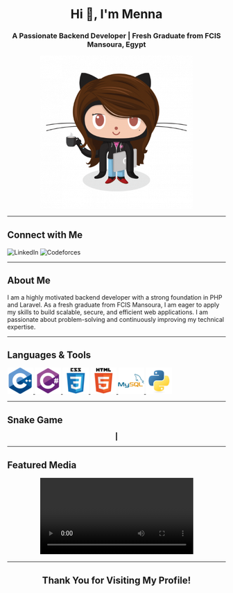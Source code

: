 <h1 align="center">Hi 👋, I'm Menna</h1>
<h3 align="center">A Passionate Backend Developer | Fresh Graduate from FCIS Mansoura, Egypt</h3>

<p align="center">
  <img src="https://github.com/mennaabdelelhady/mennaabdelelhady/blob/main/elota.png" alt="Profile Banner" width="70%"/>
</p>

---

<h2 align="left">Connect with Me</h2>
<p align="left">
  <a href="https://www.linkedin.com/in/menna-abd-el-hady-a59313204" target="_blank" style="text-decoration: none;">
    <img align="center" src="https://raw.githubusercontent.com/rahuldkjain/github-profile-readme-generator/master/src/images/icons/Social/linked-in-alt.svg" alt="LinkedIn" height="40" width="40" />
  </a>
  <a href="https://codeforces.com/profile/mennatallahmahmoud" target="_blank" style="text-decoration: none;">
    <img align="center" src="https://raw.githubusercontent.com/rahuldkjain/github-profile-readme-generator/master/src/images/icons/Social/codeforces.svg" alt="Codeforces" height="40" width="40" />
  </a>
</p>

---

<h2 align="left">About Me</h2>
<p align="left">
  I am a highly motivated backend developer with a strong foundation in PHP and Laravel. As a fresh graduate from FCIS Mansoura, I am eager to apply my skills to build scalable, secure, and efficient web applications. I am passionate about problem-solving and continuously improving my technical expertise.
</p>

---

<h2 align="left">Languages & Tools</h2>
<p align="left">
  <a href="https://www.w3schools.com/cpp/" target="_blank" rel="noreferrer">
    <img src="https://raw.githubusercontent.com/devicons/devicon/master/icons/cplusplus/cplusplus-original.svg" alt="C++" width="60" height="60"/>
  </a>
  <a href="https://www.w3schools.com/cs/" target="_blank" rel="noreferrer">
    <img src="https://raw.githubusercontent.com/devicons/devicon/master/icons/csharp/csharp-original.svg" alt="C#" width="60" height="60"/>
  </a>
  <a href="https://www.w3schools.com/css/" target="_blank" rel="noreferrer">
    <img src="https://raw.githubusercontent.com/devicons/devicon/master/icons/css3/css3-original-wordmark.svg" alt="CSS3" width="60" height="60"/>
  </a>
  <a href="https://www.w3.org/html/" target="_blank" rel="noreferrer">
    <img src="https://raw.githubusercontent.com/devicons/devicon/master/icons/html5/html5-original-wordmark.svg" alt="HTML5" width="60" height="60"/>
  </a>
  <a href="https://www.mysql.com/" target="_blank" rel="noreferrer">
    <img src="https://raw.githubusercontent.com/devicons/devicon/master/icons/mysql/mysql-original-wordmark.svg" alt="MySQL" width="60" height="60"/>
  </a>
  <a href="https://www.python.org" target="_blank" rel="noreferrer">
    <img src="https://raw.githubusercontent.com/devicons/devicon/master/icons/python/python-original.svg" alt="Python" width="60" height="60"/>
  </a>
</p>

---

<h2 align="left">Snake Game</h2>
<p align="center">
  <canvas id="snakeGame" width="400" height="400" style="border:1px solid #000;"></canvas>
  <script>
    const canvas = document.getElementById('snakeGame');
    const ctx = canvas.getContext('2d');
    const box = 20;
    let snake = [{ x: 9 * box, y: 10 * box }];
    let food = {
      x: Math.floor(Math.random() * 19 + 1) * box,
      y: Math.floor(Math.random() * 19 + 1) * box
    };
    let direction;

    document.addEventListener('keydown', event => {
      if (event.key === 'ArrowUp' && direction !== 'DOWN') direction = 'UP';
      else if (event.key === 'ArrowDown' && direction !== 'UP') direction = 'DOWN';
      else if (event.key === 'ArrowLeft' && direction !== 'RIGHT') direction = 'LEFT';
      else if (event.key === 'ArrowRight' && direction !== 'LEFT') direction = 'RIGHT';
    });

    function drawGame() {
      ctx.clearRect(0, 0, canvas.width, canvas.height);
      ctx.fillStyle = 'red';
      ctx.fillRect(food.x, food.y, box, box);
      for (let i = 0; i < snake.length; i++) {
        ctx.fillStyle = i === 0 ? 'green' : 'lightgreen';
        ctx.fillRect(snake[i].x, snake[i].y, box, box);
      }

      let snakeX = snake[0].x;
      let snakeY = snake[0].y;

      if (direction === 'UP') snakeY -= box;
      if (direction === 'DOWN') snakeY += box;
      if (direction === 'LEFT') snakeX -= box;
      if (direction === 'RIGHT') snakeX += box;

      if (snakeX === food.x && snakeY === food.y) {
        food = {
          x: Math.floor(Math.random() * 19 + 1) * box,
          y: Math.floor(Math.random() * 19 + 1) * box
        };
      } else {
        snake.pop();
      }

      const newHead = { x: snakeX, y: snakeY };
      if (
        snakeX < 0 ||
        snakeY < 0 ||
        snakeX >= canvas.width ||
        snakeY >= canvas.height ||
        snake.some(segment => segment.x === newHead.x && segment.y === newHead.y)
      ) {
        clearInterval(game);
        alert('Game Over');
      }

      snake.unshift(newHead);
    }

    const game = setInterval(drawGame, 100);
  </script>
</p>

---

<h2 align="left">Featured Media</h2>
<p align="center">
  <video width="70%" controls>
    <source src="https://github.com/mennaabdelelhady/mennaabdelelhady/blob/main/video_2023-02-17_13-26-49.mp4" type="video/mp4">
    <source src="https://github.com/mennaabdelelhady/mennaabdelelhady/blob/main/video_2023-02-17_13-26-49.ogg" type="video/ogg">
    Your browser does not support the video tag.
  </video>
</p>

---

<h2 align="center">Thank You for Visiting My Profile!</h2>
